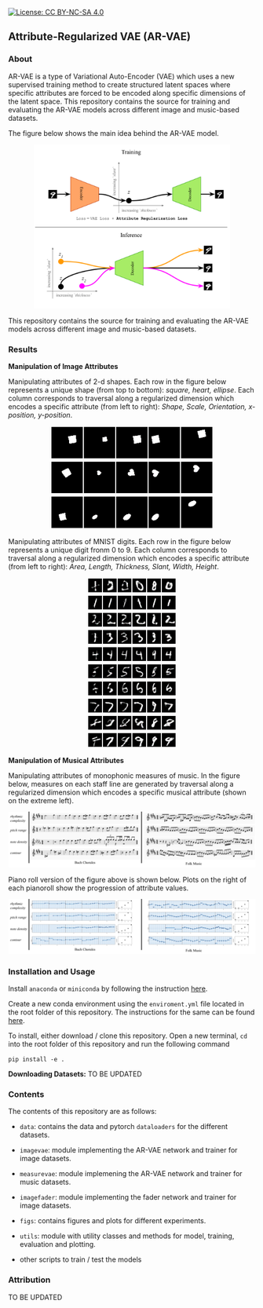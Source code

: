 [![License: CC BY-NC-SA 4.0](https://img.shields.io/badge/License-CC%20BY--NC--SA%204.0-ff69b4.svg)](http://creativecommons.org/licenses/by-nc-sa/4.0/)

## Attribute-Regularized VAE (AR-VAE)

### About 
AR-VAE is a type of Variational Auto-Encoder (VAE) which uses a new supervised training method to create structured latent spaces where specific attributes are forced to be encoded along specific dimensions of the latent space. This repository contains the source for training and evaluating the AR-VAE models across different image and music-based datasets.

The figure below shows the main idea behind the AR-VAE model.
<p align="center">
    <img src=figs/motivation_arvae.svg width=400px><br>
</p>

This repository contains the source for training and evaluating the AR-VAE models across different image and music-based datasets. 


### Results

**Manipulation of Image Attributes**

Manipulating attributes of 2-d shapes. Each row in the figure below represents a unique shape (from top to bottom): <i>square, heart, ellipse</i>. Each column corresponds to traversal along a regularized dimension which encodes a specific attribute (from left to right): *Shape, Scale, Orientation, x-position, y-position*.
<p align="center">
    <img src=figs/gif_interpolations_dsprites_0.gif><br>
    <img src=figs/gif_interpolations_dsprites_1.gif><br>
    <img src=figs/gif_interpolations_dsprites_4.gif><br>
   
</p>


Manipulating attributes of MNIST digits. Each row in the figure below represents a unique digit fronm 0 to 9. Each column corresponds to traversal along a regularized dimension which encodes a specific attribute (from left to right): *Area, Length, Thickness, Slant, Width, Height*.
<p align="center">
    <img src=figs/gif_interpolations_mnist_28.gif><br>
    <img src=figs/gif_interpolations_mnist_5.gif><br>
    <img src=figs/gif_interpolations_mnist_1.gif><br>
    <img src=figs/gif_interpolations_mnist_30.gif><br>
    <img src=figs/gif_interpolations_mnist_19.gif><br>
    <img src=figs/gif_interpolations_mnist_23.gif><br>
    <img src=figs/gif_interpolations_mnist_21.gif><br>
    <img src=figs/gif_interpolations_mnist_17.gif><br>
    <img src=figs/gif_interpolations_mnist_61.gif><br>
    <img src=figs/gif_interpolations_mnist_9.gif><br>
</p>

**Manipulation of Musical Attributes**

Manipulating attributes of monophonic measures of music. In the figure below, measures on each staff line are generated by traversal along a regularized dimension which encodes a specific musical attribute (shown on the extreme left).
<p align="center">
    <img src=figs/interp_score_15_11.svg><br>
</p>

Piano roll version of the figure above is shown below. Plots on the right of each pianoroll show the progression of attribute values.
<p align="center">
    <img src=figs/interp_pianoroll_15_11.svg><br>
</p>    


### Installation and Usage
Install `anaconda` or `miniconda` by following the instruction [here](https://docs.conda.io/projects/conda/en/latest/user-guide/install/).

Create a new conda environment using the `enviroment.yml` file located in the root folder of this repository. The instructions for the same can be found [here](https://docs.conda.io/projects/conda/en/latest/user-guide/tasks/manage-environments.html#creating-an-environment-from-an-environment-yml-file).

To install, either download / clone this repository. Open a new terminal, `cd` into the root folder of this repository and run the following command

    pip install -e .

**Downloading Datasets:** TO BE UPDATED

### Contents
The contents of this repository are as follows: 
* `data`: contains the data and pytorch `dataloaders` for the different datasets.
* `imagevae`: module implementing the AR-VAE network and trainer for image datasets.
* `measurevae`: module implemening the AR-VAE network and trainer for music datasets. 
* `imagefader`: module implementing the fader network and trainer for image datasets.
* `figs`: contains figures and plots for different experiments.
* `utils`: module with utility classes and methods for model, training, evaluation and plotting.

* other scripts to train / test the models

### Attribution

TO BE UPDATED